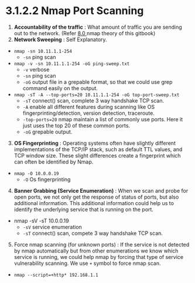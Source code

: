 # 3.1.2.2 Nmap Port Scanning

1. **Accountability of the traffic** : What amount of traffic you are sending out to the network. \(Refer [8.0 ](../../../../technical-notes/8.-nmap-theory/8.0-nmap-traffic-accountability.md)nmap theory of this gitbook\)
2. **Network Sweeping** : Self Explanatory.

* `nmap -sn 10.11.1.1-254`
  * `-sn` ping scan
* `nmap -v -sn 10.11.1.1-254 -oG ping-sweep.txt`
  * `-v` verbose 
  * `-sn` ping scan
  * `-oG` output file in a grepable format, so that we could use grep command easily on the output.
* `nmap -sT -A --top-ports=20 10.11.1.1-254 -oG top-port-sweep.txt`
  * `-sT` connect\(\) scan, complete 3 way handshake TCP scan.
  * `-A` enable all different features during scanning like OS fingerprinting/detection, version detection, traceroute.
  * `-top-ports=20` nmap maintain a list of commonly use ports. Here it just uses the top 20 of these common ports.
  * `-oG` grepable output.

3. **OS Fingerprinting** : Operating systems often have slightly different implementations of the TCP/IP stack, such as default TTL values, and TCP window size. These slight differences create a fingerprint which can often be identified by Nmap.

* `nmap -O 10.0.0.19`
  * `-O` Os fingerprinting

4. **Banner Grabbing \(Service Enumeration\)** : When we scan and probe for open ports, we not only get the response of status of ports, but also additional information. This additional information could help us to identify the underlying service that is running on the port.

* nmap -sV -sT 10.0.0.19
  * `-sV` service enumeration
  * `-sT` connect\(\) scan, compete 3  way handshake TCP scan.

5. Force nmap scanning \(for unknown ports\) : If the service is not detected by nmap automatically but from other enumerations we know which service is running, we could help nmap by forcing that type of service vulnerability scanning. We use `+` symbol to force nmap scan.

* `nmap --script=+http* 192.168.1.1` 





